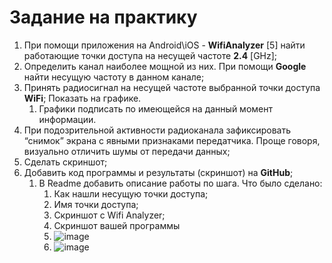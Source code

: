# Задание на практику

1. При помощи приложения на Android\iOS - **WifiAnalyzer** [5] найти работающие точки доступа на несущей частоте **2.4** [GHz];
2. Определить канал наиболее мощной из них. При помощи **Google** найти несущую частоту в данном канале;
3. Принять радиосигнал на несущей частоте выбранной точки доступа **WiFi**; Показать на графике.
    1. Графики подписать по имеющейся на данный момент информации. 
4. При подозрительной активности радиоканала зафиксировать “снимок” экрана с явными признаками передатчика. Проще говоря, визуально отличить шумы от передачи данных;
5. Сделать скриншот;
6. Добавить код программы и результаты (скриншот) на **GitHub**; 
    1. В Readme добавить описание работы по шага. Что было сделано:
        1. Как нашли несущую точки доступа;
        2. Имя точки доступа;
        3. Скриншот с Wifi Analyzer;
        4. Скриншот вашей программы
        5. ![image](https://github.com/annadirsha20/yadro_dirsha_billo/assets/144897320/9b6fa805-048b-45a4-a872-e96192395d4a)
        6. ![image](https://github.com/annadirsha20/yadro_dirsha_billo/assets/144897320/d6c7bf5b-c8c8-4871-b293-437e2d8308ec)

